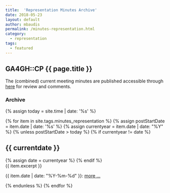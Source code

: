 ```yaml
---
title:  'Representation Minutes Archive'
date: 2018-05-23
layout: default
author: mbaudis
permalink: /minutes-representation.html
category:
  - representation
tags:
  - featured
---
```


## GA4GH::CP {{ page.title }}

The (combined) current meeting minutes are published accessible through [here](https://docs.google.com/document/d/1Qfms-6C8z1sFcjbhtcdpeUeAyeFF6vmGjX7sGCV3DEs/edit) for review and comments.

### Archive

{% assign today = site.time | date: '%s' %}

{% for item in site.tags.minutes_representation %}
  {% assign postStartDate = item.date | date: '%s' %}
  {% assign currentyear = item.date | date: "%Y" %}
  {% unless postStartDate > today %}
    {% if currentyear != date %}
<h2 id="y{{item.date | date: "%Y"}}">{{ currentdate }}</h2>
      {% assign date = currentyear %}
    {% endif %}
<div class="excerpt">
{{ item.excerpt }}
<p>{{ item.date | date: "%Y-%m-%d" }}: <a href="{{ item.url | relative_url }}">more ...</a></p>
</div>
  {% endunless %}
{% endfor %}
